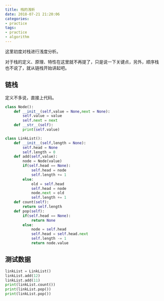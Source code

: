 ```yaml
---
title: 栈的浅析
date: 2018-07-21 21:20:06
categories:
- practice
tags:
- practice
- algorithm
---
```

这里初度对栈进行浅度分析。

<!-- more -->

对于栈的定义、原理、特性在这里就不再提了，只是说一下关键点，另外，顺序栈也不说了，就从链栈开始讲起吧。

## 链栈

定义不多说，直接上代码。

```python
class Node():
	def __init__(self,value = None,next = None):
		self.value = value
		self.next = next
	def __str__(self):
		print(self.value)

class LinkList():
	def __init__(self,length = None):
		self.head = None
		self.length = 0
	def add(self,value):
		node = Node(value)
		if(self.head == None):
			self.head = node
			self.length += 1
		else:
			old = self.head
			self.head = node
			node.next = old
			self.length += 1
	def count(self):
		return self.length
	def pop(self):
		if(self.head == None):
			return None
		else:
			node = self.head
			self.head = self.head.next
			self.length -= 1
			return node.value
```

## 测试数据

```python
linkList = LinkList()
linkList.add(12)
linkList.add(11)
print(linkList.count())
print(linkList.pop())
print(linkList.pop())
```
